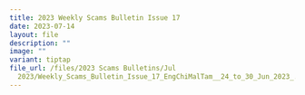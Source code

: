 ```yaml
---
title: 2023 Weekly Scams Bulletin Issue 17
date: 2023-07-14
layout: file
description: ""
image: ""
variant: tiptap
file_url: /files/2023 Scams Bulletins/Jul
  2023/Weekly_Scams_Bulletin_Issue_17_EngChiMalTam__24_to_30_Jun_2023_.pdf
---
```

